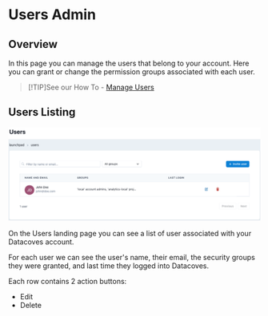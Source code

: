 # Users Admin

## Overview

In this page you can manage the users that belong to your account. Here you can grant or change the permission groups associated with each user.

>[!TIP]See our How To - [Manage Users](how-tos/datacoves/admin/how_to_manage_users.md)

## Users Listing

![Users Listing](./assets/users_landing.png)

On the Users landing page you can see a list of user associated with your Datacoves account.

For each user we can see the user's name, their email, the security groups they were granted, and last time they logged into Datacoves.

Each row contains 2 action buttons:
- Edit
- Delete
